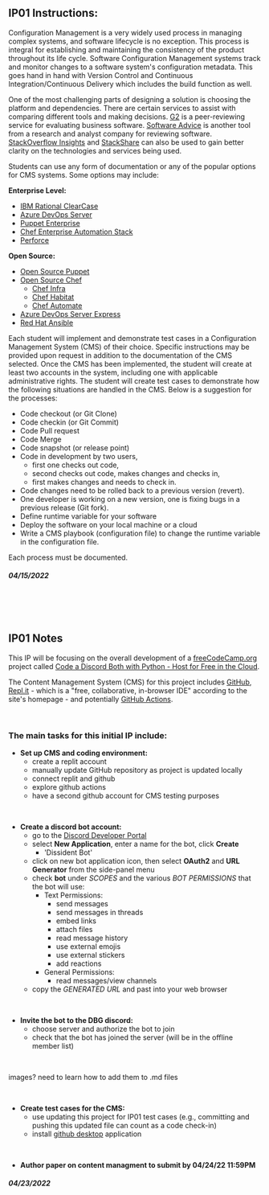 
## IP01 Instructions:
Configuration Management is a very widely used process in managing complex systems, and software lifecycle is no exception. This process is integral for establishing and maintaining the consistency of the product throughout its life cycle. Software Configuration Management systems track and monitor changes to a software system's configuration metadata. This goes hand in hand with Version Control and Continuous Integration/Continuous Delivery which includes the build function as well. 

One of the most challenging parts of designing a solution is choosing the platform and dependencies. There are certain services to assist with comparing different tools and making decisions. [G2](https://www.g2.com/) is a peer-reviewing service for evaluating business software. [Software Advice](https://www.softwareadvice.com/) is another tool from a research and analyst company for reviewing software. [StackOverflow Insights](https://insights.stackoverflow.com/survey) and [StackShare](https://stackshare.io/) can also be used to gain better clarity on the technologies and services being used. 

Students can use any form of documentation or any of the popular options for CMS systems. Some options may include: 

**Enterprise Level:**  
- [IBM Rational ClearCase](https://www.ibm.com/products/rational-clearcase)   
- [Azure DevOps Server](https://azure.microsoft.com/en-us/services/devops/server/)  
- [Puppet Enterprise](https://puppet.com/products/puppet-enterprise/)   
- [Chef Enterprise Automation Stack](https://www.chef.io/products/enterprise-automation-stack)  
- [Perforce](https://www.perforce.com/)   

**Open Source:**  
- [Open Source Puppet](https://puppet.com/docs/puppet/7/puppet_index.html)   
- [Open Source Chef](https://www.chef.io/)  
    - [Chef Infra](https://www.chef.io/products/chef-infra)     
    - [Chef Habitat](https://www.chef.io/products/chef-habitat)   
    - [Chef Automate](https://www.chef.io/products/chef-automate)   
- [Azure DevOps Server Express](https://go.microsoft.com/fwlink/?LinkId=2041269&clcid=0x409)   
- [Red Hat Ansible](https://github.com/ansible/ansible)   

Each student will implement and demonstrate test cases in a Configuration Management System (CMS) of their choice. Specific instructions may be provided upon request in addition to the documentation of the CMS selected. Once the CMS has been implemented, the student will create at least two accounts in the system, including one with applicable administrative rights. The student will create test cases to demonstrate how the following situations are handled in the CMS. Below is a suggestion for the processes: 

- Code checkout (or Git Clone) 
- Code checkin (or Git Commit) 
- Code Pull request 
- Code Merge 
- Code snapshot (or release point) 
- Code in development by two users, 
    - first one checks out code, 
    - second checks out code, makes changes and checks in, 
    - first makes changes and needs to check in. 
- Code changes need to be rolled back to a previous version (revert). 
- One developer is working on a new version, one is fixing bugs in a previous release (Git fork). 
- Define runtime variable for your software 
- Deploy the software on your local machine or a cloud  
- Write a CMS playbook (configuration file) to change the runtime variable in the configuration file.  

Each process must be documented. 
##### 04/15/2022

<br>
<br>  
<br>

## IP01 Notes
This IP will be focusing on the overall development of a [freeCodeCamp.org](https://www.freecodecamp.org/) project called [Code a Discord Both with Python - Host for Free in the Cloud](https://www.youtube.com/watch?v=SPTfmiYiuok). 

The Content Management System (CMS) for this project includes [GitHub](https://github.com/Hipples/CS504-Project-Samantha-Hipple), [Repl.it](https://replit.com/) - which is a "free, collaborative, in-browser IDE" according to the site's homepage - and potentially [GitHub Actions](https://github.com/features/actions). 

<br>

### The main tasks for this initial IP include: 
+ **Set up CMS and coding environment:**
    + create a replit account
    + manually update GitHub repository as project is updated locally
    + connect replit and github
    + explore github actions
    + have a second github account for CMS testing purposes

<br>

+ **Create a discord bot account:**
    + go to the [Discord Developer Portal](https://discord.com/developers/applications)
    + select **New Application**, enter a name for the bot, click **Create**
        + 'Dissident Bot'
    + click on new bot application icon, then select **OAuth2** and **URL Generator** from the side-panel menu
    + check **bot** under *SCOPES* and the various *BOT PERMISSIONS* that the bot will use:
        + Text Permissions:
            + send messages
            + send messages in threads
            + embed links
            + attach files
            + read message history
            + use external emojis
            + use external stickers
            + add reactions
        + General Permissions:
            + read messages/view channels
    + copy the *GENERATED URL* and past into your web browser  

<br>  

+ **Invite the bot to the DBG discord:**
    + choose server and authorize the bot to join
    + check that the bot has joined the server (will be in the offline member list)

<br>

images? need to learn how to add them to .md files

<br>

+ **Create test cases for the CMS:**
    + use updating this project for IP01 test cases (e.g., committing and pushing this updated file can count as a code check-in)
    + install [github desktop](https://desktop.github.com/) application

<br>

+ **Author paper on content managment to submit by 04/24/22 11:59PM**
##### 04/23/2022